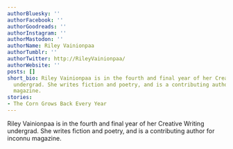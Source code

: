```yaml
---
authorBluesky: ''
authorFacebook: ''
authorGoodreads: ''
authorInstagram: ''
authorMastodon: ''
authorName: Riley Vainionpaa
authorTumblr: ''
authorTwitter: http://RileyVainionpaa/
authorWebsite: ''
posts: []
short_bio: Riley Vainionpaa is in the fourth and final year of her Creative Writing
  undergrad. She writes fiction and poetry, and is a contributing author for inconnu
  magazine.
stories:
- The Corn Grows Back Every Year
---
```


Riley Vainionpaa is in the fourth and final year of her Creative Writing undergrad. She writes fiction and poetry, and is a contributing author for inconnu magazine.